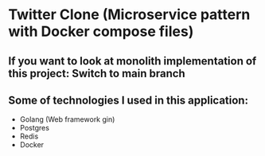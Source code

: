 # Twitter Clone (Microservice pattern with Docker compose files)

## If you want to look at monolith implementation of this project: Switch to main branch

## Some of technologies I used in this application:
- Golang (Web framework gin)
- Postgres
- Redis
- Docker